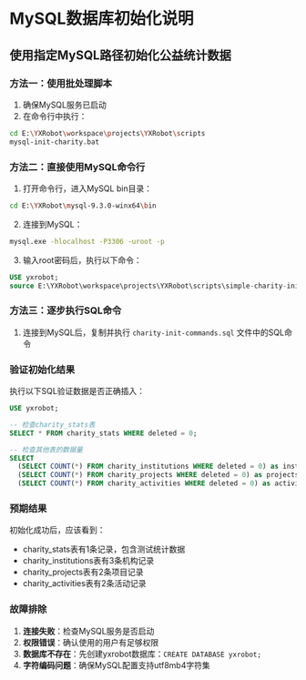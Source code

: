 # MySQL数据库初始化说明

## 使用指定MySQL路径初始化公益统计数据

### 方法一：使用批处理脚本

1. 确保MySQL服务已启动
2. 在命令行中执行：
```bash
cd E:\YXRobot\workspace\projects\YXRobot\scripts
mysql-init-charity.bat
```

### 方法二：直接使用MySQL命令行

1. 打开命令行，进入MySQL bin目录：
```bash
cd E:\YXRobot\mysql-9.3.0-winx64\bin
```

2. 连接到MySQL：
```bash
mysql.exe -hlocalhost -P3306 -uroot -p
```

3. 输入root密码后，执行以下命令：
```sql
USE yxrobot;
source E:\YXRobot\workspace\projects\YXRobot\scripts\simple-charity-init.sql
```

### 方法三：逐步执行SQL命令

1. 连接到MySQL后，复制并执行 `charity-init-commands.sql` 文件中的SQL命令

### 验证初始化结果

执行以下SQL验证数据是否正确插入：

```sql
USE yxrobot;

-- 检查charity_stats表
SELECT * FROM charity_stats WHERE deleted = 0;

-- 检查其他表的数据量
SELECT 
  (SELECT COUNT(*) FROM charity_institutions WHERE deleted = 0) as institutions_count,
  (SELECT COUNT(*) FROM charity_projects WHERE deleted = 0) as projects_count,
  (SELECT COUNT(*) FROM charity_activities WHERE deleted = 0) as activities_count;
```

### 预期结果

初始化成功后，应该看到：
- charity_stats表有1条记录，包含测试统计数据
- charity_institutions表有3条机构记录
- charity_projects表有2条项目记录  
- charity_activities表有2条活动记录

### 故障排除

1. **连接失败**：检查MySQL服务是否启动
2. **权限错误**：确认使用的用户有足够权限
3. **数据库不存在**：先创建yxrobot数据库：`CREATE DATABASE yxrobot;`
4. **字符编码问题**：确保MySQL配置支持utf8mb4字符集